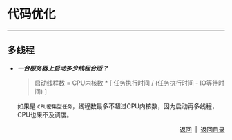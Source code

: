 # <a name="top">**代码优化**</a>







----

## <a name="multhread">**多线程**</a>



+ ***一台服务器上启动多少线程合适？***

  > 启动线程数 = CPU内核数 *  [ 任务执行时间 / (任务执行时间 - IO等待时间) ]

  如果是 `CPU密集型任务`，线程数最多不超过CPU内核数，因为启动再多线程，CPU也来不及调度。





<p align="right"><a href="#multhread">返回</a>&nbsp&nbsp|&nbsp&nbsp<a href="#top">返回目录</a></p>